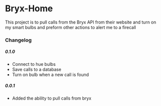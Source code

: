# Bryx-Home
This project is to pull calls from the Bryx API from their website and turn on my smart bulbs and preform other actions to alert me to a firecall

### Changelog
##### 0.1.0
- Connect to hue bulbs
- Save calls to a database
- Turn on bulb when a new call is found
##### 0.0.1
- Added the ability to pull calls from bryx

